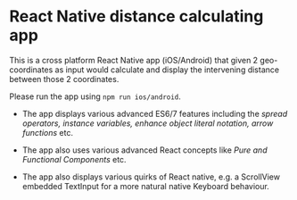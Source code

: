# **React Native distance calculating app**

This is a cross platform React Native app (iOS/Android) that given 2 geo-coordinates as input would calculate and display the intervening distance between those 2 coordinates.

Please run the app using `npm run ios/android`.

- The app displays various advanced ES6/7 features including the *spread operators, instance variables, enhance object literal notation, arrow functions* etc. 

- The app also uses various advanced React concepts like *Pure and Functional Components* etc.

- The app also displays various quirks of React native, e.g. a ScrollView embedded TextInput for a more natural native Keyboard behaviour.  
